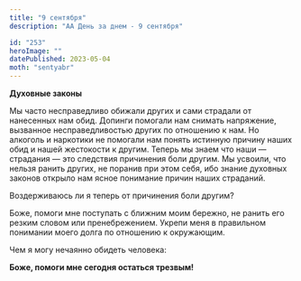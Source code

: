 ```yaml
---
title: "9 сентября"
description: "АА День за днем - 9 сентября"

id: "253"
heroImage: ""
datePublished: 2023-05-04
moth: "sentyabr"
---
```


**Духовные законы**

Мы часто несправедливо обижали других и сами страдали от нанесенных нам обид.
Допинги помогали нам снимать напряжение, вызванное несправедливостью других по
отношению к нам. Но алкоголь и наркотики не помогали нам понять истинную
причину наших обид и нашей жестокости к другим. Теперь мы знаем что наши —
страдания — это следствия причинения боли другим. Мы усвоили, что нельзя
ранить других, не поранив при этом себя, ибо знание духовных законов открыло
нам ясное понимание причин наших страданий.

Воздерживаюсь ли я теперь от причинения боли другим?

Боже, помоги мне поступать с ближним моим бережно, не ранить его резким словом
или пренебрежением. Укрепи меня в правильном понимании моего долга по
отношению к окружающим.

Чем я могу нечаянно обидеть человека:

**Боже, помоги мне сегодня остаться трезвым!**
